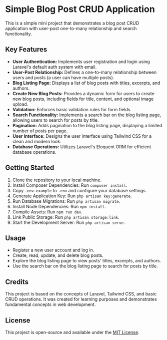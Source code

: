 # Simple Blog Post CRUD Application

This is a simple mini project that demonstrates a blog post CRUD application with user-post one-to-many relationship and search functionality.

## Key Features

-   **User Authentication:** Implements user registration and login using Laravel's default auth system with email.
-   **User-Post Relationship:** Defines a one-to-many relationship between users and posts (a user can have multiple posts).
-   **Blog Listing Page:** Displays a list of blog posts with titles, excerpts, and authors.
-   **Create New Blog Posts:** Provides a dynamic form for users to create new blog posts, including fields for title, content, and optional image upload.
-   **Validation:** Enforces basic validation rules for form fields.
-   **Search Functionality:** Implements a search bar on the blog listing page, allowing users to search for posts by title.
-   **Pagination:** Adds pagination to the blog listing page, displaying a limited number of posts per page.
-   **User Interface:** Designs the user interface using Tailwind CSS for a clean and modern look.
-   **Database Operations:** Utilizes Laravel's Eloquent ORM for efficient database operations.

## Getting Started

1. Clone the repository to your local machine.
2. Install Composer Dependencies: Run `composer install`.
3. Copy `.env.example` to `.env` and configure your database settings.
4. Generate Application Key: Run `php artisan key:generate`.
5. Run Database Migrations: Run `php artisan migrate`.
6. Install Node Dependencies: Run `npm install`.
7. Compile Assets: Run `npm run dev`.
8. Link Public Storage: Run `php artisan storage:link`.
9. Start the Development Server: Run `php artisan serve`.

## Usage

-   Register a new user account and log in.
-   Create, read, update, and delete blog posts.
-   Explore the blog listing page to view posts' titles, excerpts, and authors.
-   Use the search bar on the blog listing page to search for posts by title.

## Credits

This project is based on the concepts of Laravel, Tailwind CSS, and basic CRUD operations. It was created for learning purposes and demonstrates fundamental concepts in web development.

## License

This project is open-source and available under the [MIT License](LICENSE).
